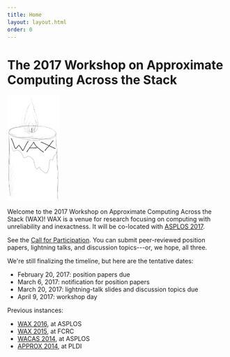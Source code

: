 ```yaml
---
title: Home
layout: layout.html
order: 0
---
```

# The 2017 Workshop on Approximate Computing Across the Stack

<img src="waxlogo500.jpg" style="max-width: 120px;" class="illus">

Welcome to the 2017 Workshop on Approximate Computing Across the Stack (WAX)! WAX is a venue for research focusing on computing with unreliability and inexactness.
It will be co-located with [ASPLOS 2017][].

See the [Call for Participation][cfp].
You can submit peer-reviewed position papers, lightning talks, and discussion topics---or, we hope, all three.

[cfp]: cfp.html

We're still finalizing the timeline, but here are the tentative dates:

* February 20, 2017: position papers due
* March 6, 2017: notification for position papers
* March 20, 2017: lightning-talk slides and discussion topics due
* April 9, 2017: workshop day

Previous instances:

* [WAX 2016][], at ASPLOS
* [WAX 2015][], at FCRC
* [WACAS 2014][], at ASPLOS
* [APPROX 2014][], at PLDI

[wax 2016]: http://approximate.computer/wax2016/
[asplos 2017]: http://novel.ict.ac.cn/ASPLOS2017/
[wax 2015]: http://sampa.cs.washington.edu/new/wax2015/
[wacas 2014]: http://sampa.cs.washington.edu/new/wacas14/
[approx 2014]: http://approx2014.cs.umass.edu/
